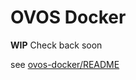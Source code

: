 # OVOS Docker

**WIP**  Check back soon

see [ovos-docker/README](https://github.com/OpenVoiceOS/ovos-docker/blob/dev/README.md)
